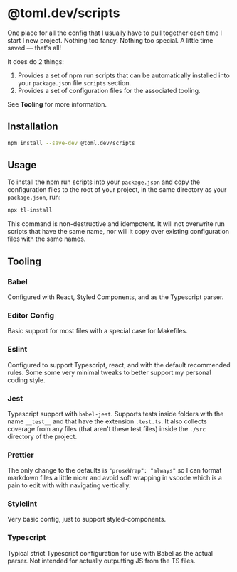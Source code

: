 # @toml.dev/scripts

One place for all the config that I usually have to pull together each time I
start I new project. Nothing too fancy. Nothing too special. A little time saved
— that's all!

It does do 2 things:

1. Provides a set of npm run scripts that can be automatically installed into
   your `package.json` file `scripts` section.
2. Provides a set of configuration files for the associated tooling.

See **Tooling** for more information.

## Installation

```sh
npm install --save-dev @toml.dev/scripts
```

## Usage

To install the npm run scripts into your `package.json` and copy the
configuration files to the root of your project, in the same directory as your
`package.json`, run:

```sh
npx tl-install
```

This command is non-destructive and idempotent. It will not overwrite run
scripts that have the same name, nor will it copy over existing configuration
files with the same names.

## Tooling

### Babel

Configured with React, Styled Components, and as the Typescript parser.

### Editor Config

Basic support for most files with a special case for Makefiles.

### Eslint

Configured to support Typescript, react, and with the default recommended rules.
Some some very minimal tweaks to better support my personal coding style.

### Jest

Typescript support with `babel-jest`. Supports tests inside folders with the
name `__test__` and that have the extension `.test.ts`. It also collects
coverage from any files (that aren't these test files) inside the `./src`
directory of the project.

### Prettier

The only change to the defaults is `"proseWrap": "always"` so I can format
markdown files a little nicer and avoid soft wrapping in vscode which is a pain
to edit with with navigating vertically.

### Stylelint

Very basic config, just to support styled-components.

### Typescript

Typical strict Typescript configuration for use with Babel as the actual parser.
Not intended for actually outputting JS from the TS files.
